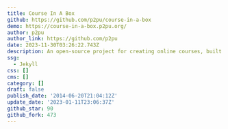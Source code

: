 ```yaml
---
title: Course In A Box
github: https://github.com/p2pu/course-in-a-box
demo: https://course-in-a-box.p2pu.org/
author: p2pu
author_link: https://github.com/p2pu
date: 2023-11-30T03:26:22.743Z
description: An open-source project for creating online courses, built by P2PU
ssg:
  - Jekyll
css: []
cms: []
category: []
draft: false
publish_date: '2014-06-20T21:04:12Z'
update_date: '2023-01-11T23:06:37Z'
github_star: 90
github_fork: 473
---
```

